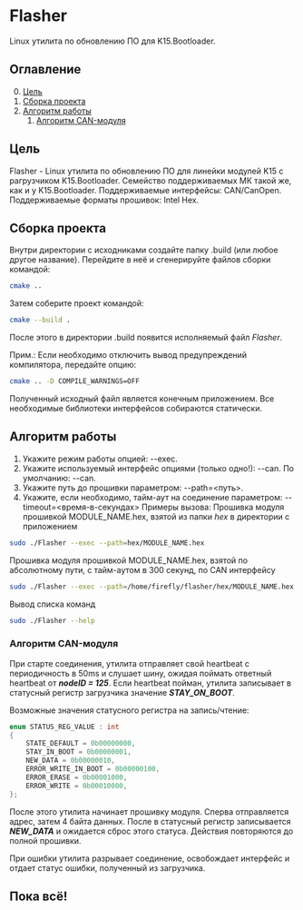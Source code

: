 # Flasher
Linux утилита по обновлению ПО для K15.Bootloader.
## Оглавление
0. [Цель](#Цель)
1. [Сборка проекта](#Сборка-прокета)
2. [Алгоритм работы](#Алгоритм-работы)
    1. [Алгоритм CAN-модуля](#Алгоритм-Can-модуля)

## Цель
Flasher - Linux утилита по обновлению ПО для линейки модулей K15 с pагрузчиком K15.Bootloader. Семейство поддерживаемых МК такой же, как и у K15.Bootloader. Поддерживаемые интерфейсы: CAN/CanOpen. Поддерживаемые форматы прошивок: Intel Hex.

## Сборка проекта
Внутри директории с исходниками создайте папку .build (или любое другое название). Перейдите в неё и сгенерируйте файлов сборки командой:
```bash
cmake ..
```
Затем соберите проект командой:
```bash
cmake --build .
```
После этого в директории .build появится исполняемый файл *Flasher*.

Прим.: Если необходимо отключить вывод предупреждений компилятора, передайте опцию:
```bash
cmake .. -D COMPILE_WARNINGS=OFF
```

Полученный исходный файл является конечным приложением. Все необходимые библиотеки интерфейсов собираются статически.

## Алгоритм работы
1. Укажите режим работы опцией: --exec.
2. Укажите используемый интерфейс опциями (только одно!): --can. По умолчанию: --can.
3. Укажите путь до прошивки параметром: --path=<путь>.
4. Укажите, если необходимо, тайм-аут на соединение параметром: --timeout=<время-в-секундах>
Примеры вызова:
Прошивка модуля прошивкой MODULE_NAME.hex, взятой из папки *hex* в директории с приложением
```bash
sudo ./Flasher --exec --path=hex/MODULE_NAME.hex
```
Прошивка модуля прошивкой MODULE_NAME.hex, взятой по абсолютному пути, с тайм-аутом в 300 секунд, по CAN интерфейсу
```bash
sudo ./Flasher --exec --path=/home/firefly/flasher/hex/MODULE_NAME.hex --timeout=300 --can
```
Вывод списка команд
```bash
sudo ./Flasher --help
```

### Алгоритм CAN-модуля
При старте соединения, утилита отправляет свой heartbeat с периодичность в 50ms и слушает шину, ожидая поймать ответный heartbeat от ***nodeID = 125***.
Если heartbeat пойман, утилита записывает в статусный регистр загрузчика значение ***STAY_ON_BOOT***.

Возможные значения статусного регистра на запись/чтение:
```c++
enum STATUS_REG_VALUE : int
{
    STATE_DEFAULT = 0b00000000, 
    STAY_IN_BOOT = 0b00000001,
    NEW_DATA = 0b00000010,
    ERROR_WRITE_IN_BOOT = 0b00000100,
    ERROR_ERASE = 0b00001000,
    ERROR_WRITE = 0b00010000,
};
```
После этого утилита начинает прошивку модуля. Сперва отправляется адрес, затем 4 байта данных. После в статусный регистр записывается ***NEW_DATA*** и ожидается сброс этого статуса. Действия повторяются до полной прошивки.

При ошибки утилита разрывает соединение, освобождает интерфейс и отдает статус ошибки, полученный из загрузчика.

## Пока всё!
